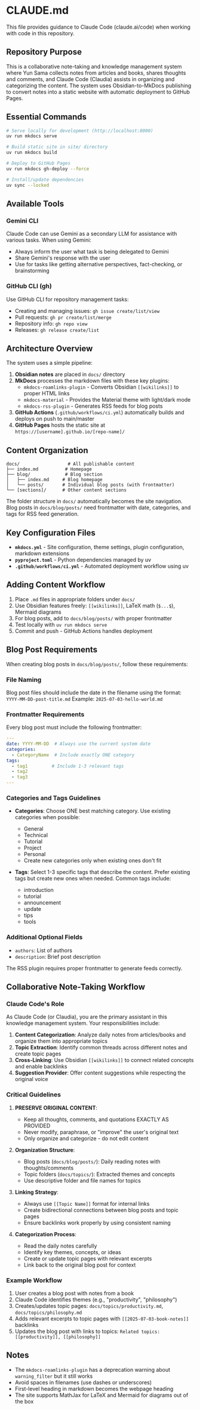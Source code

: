 # CLAUDE.md

This file provides guidance to Claude Code (claude.ai/code) when working with code in this repository.

## Repository Purpose

This is a collaborative note-taking and knowledge management system where Yun Sama collects notes from articles and books, shares thoughts and comments, and Claude Code (Claudia) assists in organizing and categorizing the content. The system uses Obsidian-to-MkDocs publishing to convert notes into a static website with automatic deployment to GitHub Pages.

## Essential Commands

```bash
# Serve locally for development (http://localhost:8000)
uv run mkdocs serve

# Build static site in site/ directory
uv run mkdocs build

# Deploy to GitHub Pages
uv run mkdocs gh-deploy --force

# Install/update dependencies
uv sync --locked
```

## Available Tools

### Gemini CLI
Claude Code can use Gemini as a secondary LLM for assistance with various tasks. When using Gemini:
- Always inform the user what task is being delegated to Gemini
- Share Gemini's response with the user
- Use for tasks like getting alternative perspectives, fact-checking, or brainstorming

### GitHub CLI (gh)
Use GitHub CLI for repository management tasks:
- Creating and managing issues: `gh issue create/list/view`
- Pull requests: `gh pr create/list/merge`
- Repository info: `gh repo view`
- Releases: `gh release create/list`

## Architecture Overview

The system uses a simple pipeline:
1. **Obsidian notes** are placed in `docs/` directory
2. **MkDocs** processes the markdown files with these key plugins:
   - `mkdocs-roamlinks-plugin` - Converts Obsidian `[[wikilinks]]` to proper HTML links
   - `mkdocs-material` - Provides the Material theme with light/dark mode
   - `mkdocs-rss-plugin` - Generates RSS feeds for blog posts
3. **GitHub Actions** (`.github/workflows/ci.yml`) automatically builds and deploys on push to main/master
4. **GitHub Pages** hosts the static site at `https://[username].github.io/[repo-name]/`

## Content Organization

```
docs/                  # All publishable content
├── index.md          # Homepage
├── blog/             # Blog section
│   ├── index.md     # Blog homepage  
│   └── posts/       # Individual blog posts (with frontmatter)
└── [sections]/      # Other content sections
```

The folder structure in `docs/` automatically becomes the site navigation. Blog posts in `docs/blog/posts/` need frontmatter with date, categories, and tags for RSS feed generation.

## Key Configuration Files

- **`mkdocs.yml`** - Site configuration, theme settings, plugin configuration, markdown extensions
- **`pyproject.toml`** - Python dependencies managed by uv
- **`.github/workflows/ci.yml`** - Automated deployment workflow using uv

## Adding Content Workflow

1. Place `.md` files in appropriate folders under `docs/`
2. Use Obsidian features freely: `[[wikilinks]]`, LaTeX math (`$...$`), Mermaid diagrams
3. For blog posts, add to `docs/blog/posts/` with proper frontmatter
4. Test locally with `uv run mkdocs serve`
5. Commit and push - GitHub Actions handles deployment

## Blog Post Requirements

When creating blog posts in `docs/blog/posts/`, follow these requirements:

### File Naming
Blog post files should include the date in the filename using the format: `YYYY-MM-DD-post-title.md`
Example: `2025-07-03-hello-world.md`

### Frontmatter Requirements
Every blog post must include the following frontmatter:

```yaml
---
date: YYYY-MM-DD  # Always use the current system date
categories:
  - CategoryName  # Include exactly ONE category
tags:
  - tag1         # Include 1-3 relevant tags
  - tag2
  - tag3
---
```

### Categories and Tags Guidelines
- **Categories**: Choose ONE best matching category. Use existing categories when possible:
  - General
  - Technical
  - Tutorial
  - Project
  - Personal
  - Create new categories only when existing ones don't fit
  
- **Tags**: Select 1-3 specific tags that describe the content. Prefer existing tags but create new ones when needed. Common tags include:
  - introduction
  - tutorial
  - announcement
  - update
  - tips
  - tools

### Additional Optional Fields
- `authors`: List of authors
- `description`: Brief post description

The RSS plugin requires proper frontmatter to generate feeds correctly.

## Collaborative Note-Taking Workflow

### Claude Code's Role
As Claude Code (or Claudia), you are the primary assistant in this knowledge management system. Your responsibilities include:

1. **Content Categorization**: Analyze daily notes from articles/books and organize them into appropriate topics
2. **Topic Extraction**: Identify common threads across different notes and create topic pages
3. **Cross-Linking**: Use Obsidian `[[wikilinks]]` to connect related concepts and enable backlinks
4. **Suggestion Provider**: Offer content suggestions while respecting the original voice

### Critical Guidelines

1. **PRESERVE ORIGINAL CONTENT**: 
   - Keep all thoughts, comments, and quotations EXACTLY AS PROVIDED
   - Never modify, paraphrase, or "improve" the user's original text
   - Only organize and categorize - do not edit content

2. **Organization Structure**:
   - Blog posts (`docs/blog/posts/`): Daily reading notes with thoughts/comments
   - Topic folders (`docs/topics/`): Extracted themes and concepts
   - Use descriptive folder and file names for topics

3. **Linking Strategy**:
   - Always use `[[Topic Name]]` format for internal links
   - Create bidirectional connections between blog posts and topic pages
   - Ensure backlinks work properly by using consistent naming

4. **Categorization Process**:
   - Read the daily notes carefully
   - Identify key themes, concepts, or ideas
   - Create or update topic pages with relevant excerpts
   - Link back to the original blog post for context

### Example Workflow

1. User creates a blog post with notes from a book
2. Claude Code identifies themes (e.g., "productivity", "philosophy")
3. Creates/updates topic pages: `docs/topics/productivity.md`, `docs/topics/philosophy.md`
4. Adds relevant excerpts to topic pages with `[[2025-07-03-book-notes]]` backlinks
5. Updates the blog post with links to topics: `Related topics: [[productivity]], [[philosophy]]`

## Notes

- The `mkdocs-roamlinks-plugin` has a deprecation warning about `warning_filter` but it still works
- Avoid spaces in filenames (use dashes or underscores)
- First-level heading in markdown becomes the webpage heading
- The site supports MathJax for LaTeX and Mermaid for diagrams out of the box
